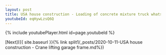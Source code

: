 ```yaml
---
layout: post
title: USA house construction - Loading of concrete mixture truck whatsapp status
youtubeId: eqHywLzsQ6Q
---
```


{% include youtubePlayer.html id=page.youtubeId %}

[Next]({{ site.baseurl }}{% link split1/_posts/2020-10-11-USA house construction - Crane lifting garage frame.md%})

